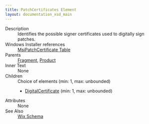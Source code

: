 ```yaml
---
title: PatchCertificates Element
layout: documentation_xsd_main
---
```

<dl>
  <dt>Description</dt>
  <dd>                 Identifies the possible signer certificates used to digitally sign patches.             </dd>
  <dt>Windows Installer references</dt>
  <dd>
    <a href="http://msdn.microsoft.com/library/aa370342.aspx" target="_blank">MsiPatchCertificate Table</a>
  </dd>
  <dt>Parents</dt>
  <dd>
    <a href="../wix/fragment">Fragment</a>, <a href="../wix/product">Product</a></dd>
  <dt>Inner Text</dt>
  <dd>None</dd>
  <dt>Children</dt>
  <dd>Choice of elements (min: 1, max: unbounded)<ul><li><a href="../wix/digitalcertificate">DigitalCertificate</a> (min: 1, max: unbounded)</li></ul></dd>
  <dt>Attributes</dt>
  <dd>None</dd>
  <dt>See Also</dt>
  <dd>
    <a href="../wix">Wix Schema</a>
  </dd>
</dl>
